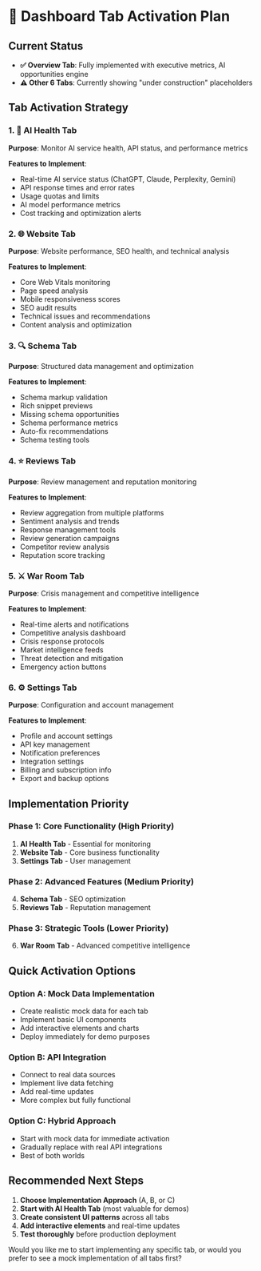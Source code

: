 # 🎯 Dashboard Tab Activation Plan

## Current Status
- **✅ Overview Tab**: Fully implemented with executive metrics, AI opportunities engine
- **⚠️ Other 6 Tabs**: Currently showing "under construction" placeholders

## Tab Activation Strategy

### 1. 🤖 AI Health Tab
**Purpose**: Monitor AI service health, API status, and performance metrics

**Features to Implement**:
- Real-time AI service status (ChatGPT, Claude, Perplexity, Gemini)
- API response times and error rates
- Usage quotas and limits
- AI model performance metrics
- Cost tracking and optimization alerts

### 2. 🌐 Website Tab
**Purpose**: Website performance, SEO health, and technical analysis

**Features to Implement**:
- Core Web Vitals monitoring
- Page speed analysis
- Mobile responsiveness scores
- SEO audit results
- Technical issues and recommendations
- Content analysis and optimization

### 3. 🔍 Schema Tab
**Purpose**: Structured data management and optimization

**Features to Implement**:
- Schema markup validation
- Rich snippet previews
- Missing schema opportunities
- Schema performance metrics
- Auto-fix recommendations
- Schema testing tools

### 4. ⭐ Reviews Tab
**Purpose**: Review management and reputation monitoring

**Features to Implement**:
- Review aggregation from multiple platforms
- Sentiment analysis and trends
- Response management tools
- Review generation campaigns
- Competitor review analysis
- Reputation score tracking

### 5. ⚔️ War Room Tab
**Purpose**: Crisis management and competitive intelligence

**Features to Implement**:
- Real-time alerts and notifications
- Competitive analysis dashboard
- Crisis response protocols
- Market intelligence feeds
- Threat detection and mitigation
- Emergency action buttons

### 6. ⚙️ Settings Tab
**Purpose**: Configuration and account management

**Features to Implement**:
- Profile and account settings
- API key management
- Notification preferences
- Integration settings
- Billing and subscription info
- Export and backup options

## Implementation Priority

### Phase 1: Core Functionality (High Priority)
1. **AI Health Tab** - Essential for monitoring
2. **Website Tab** - Core business functionality
3. **Settings Tab** - User management

### Phase 2: Advanced Features (Medium Priority)
4. **Schema Tab** - SEO optimization
5. **Reviews Tab** - Reputation management

### Phase 3: Strategic Tools (Lower Priority)
6. **War Room Tab** - Advanced competitive intelligence

## Quick Activation Options

### Option A: Mock Data Implementation
- Create realistic mock data for each tab
- Implement basic UI components
- Add interactive elements and charts
- Deploy immediately for demo purposes

### Option B: API Integration
- Connect to real data sources
- Implement live data fetching
- Add real-time updates
- More complex but fully functional

### Option C: Hybrid Approach
- Start with mock data for immediate activation
- Gradually replace with real API integrations
- Best of both worlds

## Recommended Next Steps

1. **Choose Implementation Approach** (A, B, or C)
2. **Start with AI Health Tab** (most valuable for demos)
3. **Create consistent UI patterns** across all tabs
4. **Add interactive elements** and real-time updates
5. **Test thoroughly** before production deployment

Would you like me to start implementing any specific tab, or would you prefer to see a mock implementation of all tabs first?
